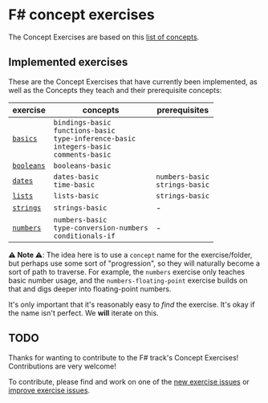 # F&#35; concept exercises

The Concept Exercises are based on this [list of concepts][reference-shared].

## Implemented exercises

These are the Concept Exercises that have currently been implemented, as well as the Concepts they teach and their prerequisite concepts:

| exercise                                | concepts                                                                                                    | prerequisites                       |
| --------------------------------------- | ----------------------------------------------------------------------------------------------------------- | ----------------------------------- |
| [`basics`][concept-exercise-basics]     | `bindings-basic`<br/>`functions-basic`<br/>`type-inference-basic`<br/>`integers-basic`<br/>`comments-basic` |
| [`booleans`][concept-exercise-booleans] | `booleans-basic`                                                                                            |                                     |
| [`dates`][concept-exercise-dates]       | `dates-basic`<br/>`time-basic`                                                                              | `numbers-basic`<br/>`strings-basic` |
| [`lists`][concept-exercise-lists]       | `lists-basic`                                                                                               | `strings-basic`                     |
| [`strings`][concept-exercise-strings]   | `strings-basic`                                                                                             | -                                   |
| [`numbers`][concept-exercise-numbers]   | `numbers-basic`<br/>`type-conversion-numbers`<br/>`conditionals-if`                                         | -                                   |

**⚠ Note ⚠**: The idea here is to use a `concept` name for the exercise/folder, but perhaps use some sort of "progression", so they will naturally become a sort of path to traverse. For example, the `numbers` exercise only teaches basic number usage, and the `numbers-floating-point` exercise builds on that and digs deeper into floating-point numbers.

It's only important that it's reasonably easy to _find_ the exercise. It's okay if the name isn't perfect. We **will** iterate on this.

## TODO

Thanks for wanting to contribute to the F# track's Concept Exercises! Contributions are very welcome!

To contribute, please find and work on one of the [new exercise issues][issues-new-exercise] or [improve exercise issues][issues-improve-exercise].

[reference-shared]: ../../reference/README.md
[reference]: ./reference.md
[concept-exercises]: ./concept/README.md
[concept-exercise-booleans]: ./booleans/.meta/design.md
[concept-exercise-dates]: ./dates/.meta/design.md
[concept-exercise-lists]: ./lists/.meta/design.md
[concept-exercise-strings]: ./strings/.meta/design.md
[concept-exercise-numbers]: ./numbers/.meta/design.md
[concept-exercise-basics]: ./basics/.meta/design.md
[issues-new-exercise]: https://github.com/exercism/v3/issues?utf8=%E2%9C%93&q=is%3Aopen+label%3Atrack%2Ffsharp+label%3Atype%2Fnew-exercise+label%3Astatus%2Fhelp-wanted
[issues-improve-exercise]: https://github.com/exercism/v3/issues?utf8=%E2%9C%93&q=is%3Aopen+label%3Atrack%2Ffsharp+label%3Atype%2Fimprove-exercise+label%3Astatus%2Fhelp-wanted
